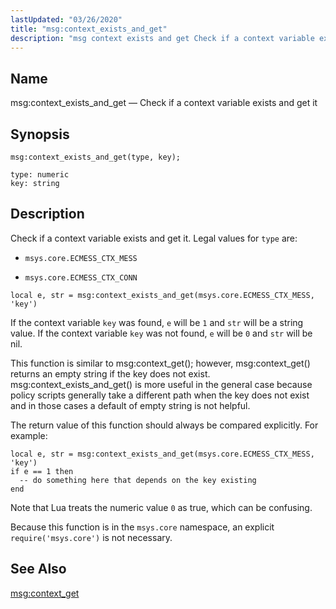 ```yaml
---
lastUpdated: "03/26/2020"
title: "msg:context_exists_and_get"
description: "msg context exists and get Check if a context variable exists and get it msg context exists and get type key Check if a context variable exists and get it Legal values for type are msys core ECMESS CTX MESS msys core ECMESS CTX CONN If the context variable key..."
---
```


<a name="lua.ref.msg_context_exists_and_get"></a> 
## Name

msg:context_exists_and_get — Check if a context variable exists and get it

<a name="idp24311152"></a> 
## Synopsis

`msg:context_exists_and_get(type, key);`

```
type: numeric
key: string
```
<a name="idp24313856"></a> 
## Description

Check if a context variable exists and get it. Legal values for `type` are:

*   `msys.core.ECMESS_CTX_MESS`

*   `msys.core.ECMESS_CTX_CONN`

`local e, str = msg:context_exists_and_get(msys.core.ECMESS_CTX_MESS, 'key')`

If the context variable `key` was found, `e` will be `1` and `str` will be a string value. If the context variable `key` was not found, `e` will be `0` and `str` will be nil.

This function is similar to msg:context_get(); however, msg:context_get() returns an empty string if the key does not exist. msg:context_exists_and_get() is more useful in the general case because policy scripts generally take a different path when the key does not exist and in those cases a default of empty string is not helpful.

The return value of this function should always be compared explicitly. For example:

```
local e, str = msg:context_exists_and_get(msys.core.ECMESS_CTX_MESS, 'key')
if e == 1 then
  -- do something here that depends on the key existing
end
```

Note that Lua treats the numeric value `0` as true, which can be confusing.

Because this function is in the `msys.core` namespace, an explicit `require('msys.core')` is not necessary.

<a name="idp24327584"></a> 
## See Also

[msg:context_get](/momentum/3/3-reference/3-reference-lua-ref-msg-context-get)